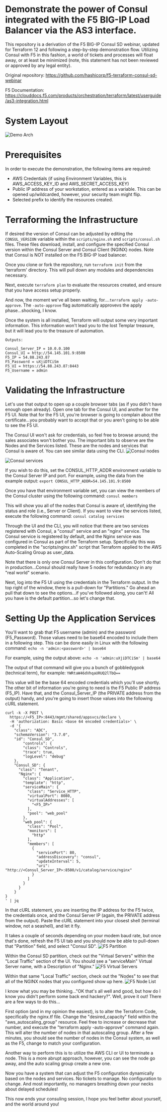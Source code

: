 # Demonstrate the power of Consul integrated with the F5 BIG-IP Load Balancer via the AS3 interface.

This repository is a derivation of the F5 BIG-IP Consul SD webinar, updated for Terraform 12 and following a step-by-step demonstration flow.  Utilizing Consul with F5 in this fashion, a world of tickets and processes will float away, or at least be minimized (note, this statement has not been reviewed or approved by any legal entity).

Original repository:
https://github.com/hashicorp/f5-terraform-consul-sd-webinar

F5 Documentation:
https://clouddocs.f5.com/products/orchestration/terraform/latest/userguide/as3-integration.html

# System Layout
![Demo Arch](images/Consul%20Network%20Infrastructure%20Automation%20-%20F5%20AS3%20Integration.png)

# Prerequisites
In order to execute the demonstration, the following items are required:
- AWS Credentials (if using Environment Variables, this is AWS_ACCESS_KEY_ID and AWS_SECRET_ACCESS_KEY)
- Public IP address of your workstation, entered as a variable.  This can be opened up/wildcarded, however, your security team might flip.
- Selected prefix to identify the resources created.

# Terraforming the Infrastructure
If desired the version of Consul can be adjusted by editing the `CONSUL_VERSION` variable within the `scripts/nginx.sh` and `scripts/consul.sh` files.  These files download, install, and configure the specified Consul version within the Consul Server and Consul Client (NGINX) nodes.  Note that Consul is NOT installed on the F5 BIG-IP load balancer.

Once you clone or fork the repository, run `terraform init` from the 'terraform' directory.  This will pull down any modules and dependencies necessary.

Next, execute `terraform plan` to evaluate the resources created, and ensure that you have access setup properly.

And now, the moment we've all been waiting, for....`terraform apply -auto-approve`.  The `-auto-approve` flag automatically approvevs the apply phase...shocking, I know.

Once the system is all installed, Terraform will output some very important information.  This information won't lead you to the lost Templar treasure, but it will lead you to the treasure of automation.

```
Outputs:

Consul_Server_IP = 10.0.0.100
Consul_UI = http://54.145.101.9:8500
F5_IP = 54.88.243.87
F5_Password = uXjiDTCiSm
F5_UI = https://54.88.243.87:8443
F5_Username = admin
```

# Validating the Infrastructure
Let's use that output to open up a couple browser tabs (as if you didn't have enough open already).  Open one tab for the Consul UI, and another for the F5 UI.  Note that for the F5 UI, you're browser is going to complain about the certificate...you probably want to accept that or you aren't going to be able to see the F5 UI.

The Consul UI won't ask for credentials, so feel free to browse around; the sales associates won't bother you.  The important bits to observe are the Nodes and the Services listed.  These are the nodes and services that Consul is aware of.  You can see similar data using the CLI.
![Consul nodes](images/consul_nodes_ui.png)

![Consul services](images/consul_services_ui.png)

If you wish to do this, set the CONSUL_HTTP_ADDR environment variable to the Consul Server IP and port.  For example, using the data from the example output:
`export CONSUL_HTTP_ADDR=54.145.101.9:8500`

Once you have that environment variable set, you can view the members of the Consul cluster using the following command:
`consul members`

This will show you all of the nodes that Consul is aware of, identifying the status and role (i.e., Server or Client).  If you want to view the services listed, execute the following command:
`consul catalog services`

Through the UI and the CLI, you will notice that there are two services registered with Consul, a "consul" service and an "nginx" service.  The Consul service is registered by default, and the Nginx service was configured in Consul as part of the Terraform setup.  Specifically this was completed in the "scripts/nginx.sh" script that Terraform applied to the AWS Auto-Scaling Group as user_data.

Note that there is only one Consul Server in this configuration.  Don't do that in production...Consul should really have 5 nodes for redundancy in any "real world" scenario.

Next, log into the F5 UI using the credentials in the Terraform output.  In the top right of the window, there is a pull-down for "Partitions."  Go ahead an pull that down to see the options...if you've followed along, you can't!  All you have is the default partition...so let's change that.

# Setting Up the Application Services

You'll want to grab that F5 username (admin) and the password (F5_Password).  Those values need to be base64 encoded to include them in a following step.  This can be done easily in Linux with the following command:
`echo -n 'admin:<password>' | base64`

For example, using the output above:
`echo -n 'admin:uXjiDTCiSm' | base64`

The output of that command will give you a bunch of gobbledygook (technical term), for example:
`YWRtaW46dVhqaURUQ2lTbQ==`

This value will be the base 64 encoded credentials which you'll use shortly.  The other bit of information you're going to need is the F5 Public IP address (F5_IP).  Have that, and the Consul_Server_IP (the PRIVATE address from the output) handy, and you're going to insert those values into the following cURL statement.

```
curl -k -X POST \
  https://<F5_IP>:8443/mgmt/shared/appsvcs/declare \
  -H 'authorization: Basic <base 64 encoded credentials>' \
  -d '{
    "class": "ADC",
    "schemaVersion": "3.7.0",
    "id": "Consul_SD",
        "controls": {
        "class": "Controls",
        "trace": true,
        "logLevel": "debug"
    },
    "Consul_SD": {
      "class": "Tenant",
      "Nginx": {
        "class": "Application",
        "template": "http",
        "serviceMain": {
          "class": "Service_HTTP",
          "virtualPort": 8080,
          "virtualAddresses": [
            "<F5_IP>"
          ],
          "pool": "web_pool"
        },
        "web_pool": {
          "class": "Pool",
          "monitors": [
            "http"
          ],
          "members": [
            {
              "servicePort": 80,
              "addressDiscovery": "consul",
              "updateInterval": 5,
              "uri": "http://<Consul_Server_IP>:8500/v1/catalog/service/nginx"
            }
          ]
        }
      }
    }
}
' | jq
```

In that cURL statement, you are inserting the IP address for the F5 twice, the credentials once, and the Consul Server IP (again, the PRIVATE address from the output).  Paste the cURL statement into your closest shell (terminal window, not a seashell), and let it fly.

It takes a couple of seconds depending on your modem baud rate, but once that's done, refresh the F5 UI tab and you should now be able to pull-down that "Partition" field, and select "Consul SD".
![F5 Partition](images/F5_Partition_Select.png)

Within the Consul SD partition, check out the "Virtual Servers" within the "Local Traffic" section of the UI.  You should see a "serviceMain" Virtual Server name, with a Description of "Nginx."
![F5 Virtual Servers](images/F5_Virtual_Servers.png)

Within that same "Local Traffic" section, check out the "Nodes" to see that all of the NGINX nodes that you configured show up here.
![F5 Node List](images/F5_Node_List.png)

I know what you may be thinking..."OK that's all well and good, but how do I know you didn't perform some back end hackery?".  Well, prove it out!  There are a few ways to do this...

First option (and in my opinion the easiest), is to alter the Terraform Code, specifically the nginx.tf file.  Change the "desired_capacity" field within the "aws_autoscaling_group" resource.  Feel free to increase or decrease that number, and execute the "terraform apply -auto-approve" command again.  This will alter the number of nodes in that autoscaling group.  After a few minutes, you should see the number of nodes in the Consul system, as well as the F5, change to match your configuration.

Another way to perform this is to utilize the AWS CLI or UI to terminate a node.  This is a more abrupt approach, however, you can see the node go away, and the auto scaling group create a new one.

Now you have a system that can adjust the F5 configuration dynamically based on the nodes and services.  No tickets to manage.  No configuration to change.  And most importantly, no managers breathing down your necks about delayed schedules!

This now ends your consuling session, I hope you feel better about yourself, and the world around you!
